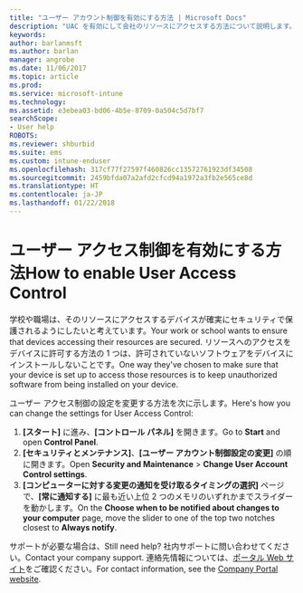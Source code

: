 ```yaml
---
title: "ユーザー アカウント制御を有効にする方法 | Microsoft Docs"
description: "UAC を有効にして会社のリソースにアクセスする方法について説明します。"
keywords: 
author: barlanmsft
ms.author: barlan
manager: angrobe
ms.date: 11/06/2017
ms.topic: article
ms.prod: 
ms.service: microsoft-intune
ms.technology: 
ms.assetid: e3ebea03-bd06-4b5e-8709-0a504c5d7bf7
searchScope:
- User help
ROBOTS: 
ms.reviewer: shburbid
ms.suite: ems
ms.custom: intune-enduser
ms.openlocfilehash: 317cf77f27597f460826cc13572761923df34508
ms.sourcegitcommit: 2459bfda07a2afd2cfcd94a1972a3fb2e565ce8d
ms.translationtype: HT
ms.contentlocale: ja-JP
ms.lasthandoff: 01/22/2018
---
```

# <a name="how-to-enable-user-access-control"></a><span data-ttu-id="959ad-103">ユーザー アクセス制御を有効にする方法</span><span class="sxs-lookup"><span data-stu-id="959ad-103">How to enable User Access Control</span></span>

<span data-ttu-id="959ad-104">学校や職場は、そのリソースにアクセスするデバイスが確実にセキュリティで保護されるようにしたいと考えています。</span><span class="sxs-lookup"><span data-stu-id="959ad-104">Your work or school wants to ensure that devices accessing their resources are secured.</span></span> <span data-ttu-id="959ad-105">リソースへのアクセスをデバイスに許可する方法の 1 つは、許可されていないソフトウェアをデバイスにインストールしないことです。</span><span class="sxs-lookup"><span data-stu-id="959ad-105">One way they've chosen to make sure that your device is set up to access those resources is to keep unauthorized software from being installed on your device.</span></span>

<span data-ttu-id="959ad-106">ユーザー アクセス制御の設定を変更する方法を次に示します。</span><span class="sxs-lookup"><span data-stu-id="959ad-106">Here's how you can change the settings for User Access Control:</span></span>

1. <span data-ttu-id="959ad-107">**[スタート]** に進み、**[コントロール パネル]** を開きます。</span><span class="sxs-lookup"><span data-stu-id="959ad-107">Go to **Start** and open **Control Panel**.</span></span>
2. <span data-ttu-id="959ad-108">**[セキュリティとメンテナンス]**、**[ユーザー アカウント制御設定の変更]** の順に開きます。</span><span class="sxs-lookup"><span data-stu-id="959ad-108">Open **Security and Maintenance** > **Change User Account Control settings**.</span></span>
3. <span data-ttu-id="959ad-109">**[コンピューターに対する変更の通知を受け取るタイミングの選択]** ページで、**[常に通知する]** に最も近い上位 2 つのメモリのいずれかまでスライダーを動かします。</span><span class="sxs-lookup"><span data-stu-id="959ad-109">On the **Choose when to be notified about changes to your computer** page, move the slider to one of the top two notches closest to **Always notify**.</span></span>

<span data-ttu-id="959ad-110">サポートが必要な場合は、</span><span class="sxs-lookup"><span data-stu-id="959ad-110">Still need help?</span></span> <span data-ttu-id="959ad-111">社内サポートに問い合わせてください。</span><span class="sxs-lookup"><span data-stu-id="959ad-111">Contact your company support.</span></span> <span data-ttu-id="959ad-112">連絡先情報については、[ポータル Web サイト](https://portal.manage.microsoft.com#HelpDeskDialog)をご確認ください。</span><span class="sxs-lookup"><span data-stu-id="959ad-112">For contact information, see the [Company Portal website](https://portal.manage.microsoft.com#HelpDeskDialog).</span></span>
